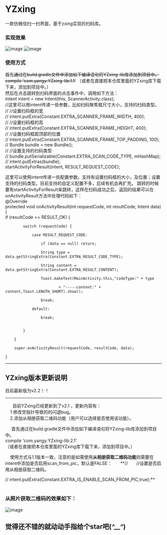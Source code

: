 # YZxing
一款仿微信扫一扫界面，基于zxing实现的扫码库。  
### **实现效果** ###  
![image](https://github.com/MRYangY/YZxing/blob/master/app/src/main/res/drawable-xhdpi/screenshot_2.png) ![image](https://github.com/MRYangY/YZxing/blob/master/app/src/main/res/drawable-xhdpi/screenshot_1.png)  

### **使用方式** ###  
  
~~首先通过在build.gradle文件中添加如下编译语句将YZxing-lib库添加到项目中。  
  compile 'com.yangy:YZxing-lib:1.1'~~
（或者在直接把本仓库里面的YZxing库下载下来，添加到项目中。）  
然后在点击跳转到扫码界面的点击事件中，调用如下方法：  
 Intent intent = new Intent(this, ScannerActivity.class);  
        //这里可以用intent传递一些参数，比如扫码聚焦框尺寸大小，支持的扫码类型。  
//        //设置扫码框的宽  
//        intent.putExtra(Constant.EXTRA_SCANNER_FRAME_WIDTH, 400);  
//        //设置扫码框的高  
//        intent.putExtra(Constant.EXTRA_SCANNER_FRAME_HEIGHT, 400);  
//        //设置扫码框距顶部的位置  
//        intent.putExtra(Constant.EXTRA_SCANNER_FRAME_TOP_PADDING, 100);  
//        Bundle bundle = new Bundle();  
//        //设置支持的扫码类型  
//        bundle.putSerializable(Constant.EXTRA_SCAN_CODE_TYPE, mHashMap);  
//        intent.putExtras(bundle);  
        startActivityForResult(intent, RESULT_REQUEST_CODE);  

这里可以使用intent传递一些配置参数。支持有设置扫码框的大小，及位置；设置支持的扫码类型。目前支持的自定义配置不多，后续有机会再扩充。 跳转的时候要有startActivityForResult来跳转，这样在扫码成功之后，返回的结果可以在onActivityResult方法中处理代码如下：  
@Override  
    protected void onActivityResult(int requestCode, int resultCode, Intent data) {  
        if (resultCode == RESULT_OK) {  
        
            switch (requestCode) {  
            
                case RESULT_REQUEST_CODE:  
                
                    if (data == null) return;  
                    
                    String type = data.getStringExtra(Constant.EXTRA_RESULT_CODE_TYPE);  
                    
                    String content = data.getStringExtra(Constant.EXTRA_RESULT_CONTENT);  
                    
                    Toast.makeText(MainActivity.this,"codeType:" + type  
                    
                            + "-----content:" + content,Toast.LENGTH_SHORT).show();  
                            
                    break;  
                    
                default:  
                
                    break;  
                    

            }  
            
        }  
        
        super.onActivityResult(requestCode, resultCode, data);  
        
    }  
     
     
----------------------------------------  
     
     
     
## **YZxing版本更新说明** ##  

目前最新版为v2.2！！

-------------
     
   目前YZxing已经更新到了v2.1  ，更新内容有：  
     1.修改空指针导致的的闪退bug。  
     2.添加从相册获取二维码功能（用户可以选择是否使用该功能）。  
     
     
        
      首先通过在build.gradle文件中添加如下编译语句将YZxing-lib库添加到项目中。  
  compile 'com.yangy:YZxing-lib:2.1'  
（或者在直接把本仓库里面的YZxing库下载下来，添加到项目中。）   

     使用方式与1.1版本一致，注意的是如需使用**从相册获取二维码功能**则需要在intent中添加是否启用scan_from_pic，默认是FALSE：  
     **//        //设置是否启用从相册获取二维码。  
     
//        intent.putExtra(Constant.EXTRA_IS_ENABLE_SCAN_FROM_PIC,true);**     
  
### **从照片获取二维码的效果如下：** ### 

![image](https://github.com/MRYangY/YZxing/blob/master/app/src/main/res/effect-picture/scan_form_pic_%20effect.gif)


## **觉得还不错的就动动手指给个star吧(*^__^*)** ##
   

